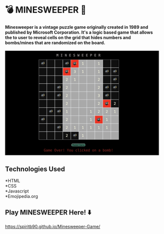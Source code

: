 #  💣 MINESWEEPER  🔢

#### Minesweeper is a vintage puzzle game originally created in 1989 and published by Microsoft Corporation.  It's a logic based game that allows the to user to reveal cells on the grid that hides numbers and bombs/mines that are randomized on the board.  



![Minesweeper Live Gameplay](image.png)

## Technologies Used
*HTML <br>
*CSS <br>
*Javascript <br>
*Emojipedia.org

## Play MINESWEEPER Here!  ⬇️

https://spiritb90.github.io/Minesweeper-Game/